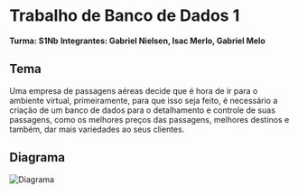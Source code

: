 # Trabalho de Banco de Dados 1

**Turma: S1Nb**
**Integrantes: Gabriel Nielsen, Isac Merlo, Gabriel Melo**

## Tema

Uma empresa de passagens aéreas decide que é hora de ir para o ambiente virtual, primeiramente, para que isso seja feito, é necessário a criação de um banco de dados para o detalhamento e controle de suas passagens, como os melhores preços das passagens, melhores destinos e também, dar mais variedades ao seus clientes.

## Diagrama
![Diagrama](https://github.com/merloisac/bd1/raw/atualizado/Diagrama.png)
